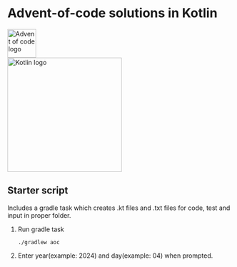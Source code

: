 # Advent-of-code solutions in Kotlin
<img src="https://adventofcode.com/favicon.png" alt="Advent of code logo" width="64"/>
<br/>

<picture>
  <source media="(prefers-color-scheme: dark)" srcset="/asset/Kotlin-Full-Color-Logo-on-Black-RGB.svg">
  <source media="(prefers-color-scheme: light)" srcset="/asset/Kotlin-Full-Color-Logo-on-White-RGB.svg">
  <img alt="Kotlin logo" src="/asset/Kotlin-Full-Color-Logo-on-White-RGB.svg" width="256">
</picture>



## Starter script
Includes a gradle task which creates .kt files and .txt files for code, test and input in proper folder.

1. Run gradle task
    ```shell
    ./gradlew aoc
    ```
2. Enter year(example: 2024) and day(example: 04) when prompted.

